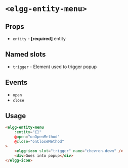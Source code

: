# `<elgg-entity-menu>`

## Props

 * `entity` - **[required]** entity  
 
## Named slots

 * `trigger` - Element used to trigger popup
 
## Events

 * `open`
 * `close`
 
## Usage

```html
<elgg-entity-menu
    :entity="{}"
    @open="onOpenMethod"
    @close="onCloseMethod"
>
    <elgg-icon slot="trigger" name="chevron-down" />
    <div>Goes into popup</div>
</elgg-icon>
```

